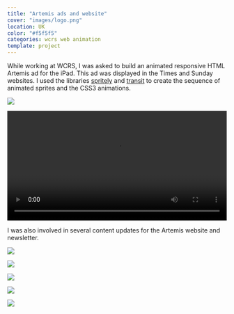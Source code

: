 ```yaml
---
title: "Artemis ads and website"
cover: "images/logo.png"
location: UK
color: "#f5f5f5"
categories: wcrs web animation
template: project
---
```


While working at WCRS, I was asked to build an animated responsive HTML Artemis ad for the iPad. This ad was displayed in the Times and Sunday websites. I used the libraries [spritely](http://spritely.net/) and [transit](http://ricostacruz.com/jquery.transit/) to create the sequence of animated sprites and the CSS3 animations.

![](/work/artemis/images/1.jpg)

<video width="100%" controls>
    <source src="/work/artemis/images/artemis-profit-hunter.mp4" type="video/mp4" />
</video>

I was also involved in several content updates for the Artemis website and newsletter.

![](/work/artemis/images/wcrs-artemis-storyboard.jpg)

![](/work/artemis/images/wcrs-artemis-storyboard2.jpg)

![](/work/artemis/images/wcrs-artemis.jpg)

![](/work/artemis/images/wcrs-artemis-taxi.jpg)

![](/work/artemis/images/2.jpg)
